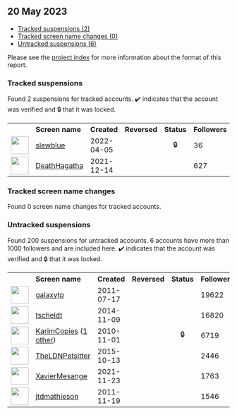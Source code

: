 ## 20 May 2023

* [Tracked suspensions (2)](#tracked-suspensions)
* [Tracked screen name changes (0)](#tracked-screen-name-changes)
* [Untracked suspensions (6)](#untracked-suspensions)

Please see the [project index](https://github.com/travisbrown/twitter-watch) for more information about the format of this report.

### Tracked suspensions

Found 2 suspensions for tracked accounts.
  ✔️ indicates that the account was verified and 🔒 that it was locked.

<table>
    <tr>
        <th></th>
        <th align="left">Screen name</th>
        <th align="left">Created</th>
        <th align="left">Reversed</th>
        <th align="left">Status</th>
        <th align="left">Followers</th>
        <th align="left">Ranking</th></tr>
    </tr>
        <tr>
            <td><a href="https://twitter.com/intent/user?user_id=1511460853203226631">
                <img src="https://pbs.twimg.com/profile_images/1511467543327907848/fOYpC6KG_normal.jpg" width="40px" height="40px" align="center"/></a>
            </td>
            <td>
                <a href="https://twitter.com/slewblue">slewblue</a></td>
            <td>2022-04-05</td>
            <td></td>
            <td align="center">🔒</td>
            <td>36</td>
            <td>23972</td>
        </tr>
        <tr>
            <td><a href="https://twitter.com/intent/user?user_id=1470891575354052608">
                <img src="https://pbs.twimg.com/profile_images/1470891764408107016/U8D7ryEu_normal.jpg" width="40px" height="40px" align="center"/></a>
            </td>
            <td>
                <a href="https://twitter.com/DeathHagatha">DeathHagatha</a></td>
            <td>2021-12-14</td>
            <td></td>
            <td align="center"></td>
            <td>627</td>
            <td>64085</td>
        </tr></table>

### Tracked screen name changes

Found 0 screen name changes for tracked accounts.

### Untracked suspensions

Found 200 suspensions for untracked accounts.
6 accounts have more than 1000 followers and are included here.
  ✔️ indicates that the account was verified and 🔒 that it was locked.

<table>
    <tr>
        <th></th>
        <th align="left">Screen name</th>
        <th align="left">Created</th>
        <th align="left">Reversed</th>
        <th align="left">Status</th>
        <th align="left">Followers</th>
    </tr>
        <tr>
            <td><a href="https://twitter.com/intent/user?user_id=337092191">
                <img src="https://pbs.twimg.com/profile_images/820540745736212480/hhaAWm-y_normal.jpg" width="40px" height="40px" align="center"/></a>
            </td>
            <td>
                <a href="https://twitter.com/galaxytp">galaxytp</a></td>
            <td>2011-07-17</td>
            <td></td>
            <td align="center"></td>
            <td>19622</td>
        </tr>
        <tr>
            <td><a href="https://twitter.com/intent/user?user_id=2869085691">
                <img src="https://pbs.twimg.com/profile_images/1176245115096051713/eWqJC2oo_normal.jpg" width="40px" height="40px" align="center"/></a>
            </td>
            <td>
                <a href="https://twitter.com/tscheldt">tscheldt</a></td>
            <td>2014-11-09</td>
            <td></td>
            <td align="center"></td>
            <td>16820</td>
        </tr>
        <tr>
            <td><a href="https://twitter.com/intent/user?user_id=210898406">
                <img src="https://pbs.twimg.com/profile_images/1592658490312507392/R_8sa-0G_normal.jpg" width="40px" height="40px" align="center"/></a>
            </td>
            <td>
                <a href="https://twitter.com/KarimCopies">KarimCopies</a>&nbsp;(<a href="https://api.memory.lol/v1/tw/id/210898406">1 other</a>)&nbsp;</td>
            <td>2010-11-01</td>
            <td></td>
            <td align="center">🔒</td>
            <td>6719</td>
        </tr>
        <tr>
            <td><a href="https://twitter.com/intent/user?user_id=3949349356">
                <img src="https://pbs.twimg.com/profile_images/654021908128772096/GXt-VWQW_normal.jpg" width="40px" height="40px" align="center"/></a>
            </td>
            <td>
                <a href="https://twitter.com/TheLDNPetsitter">TheLDNPetsitter</a></td>
            <td>2015-10-13</td>
            <td></td>
            <td align="center"></td>
            <td>2446</td>
        </tr>
        <tr>
            <td><a href="https://twitter.com/intent/user?user_id=1463278677517430785">
                <img src="https://pbs.twimg.com/profile_images/1472729933734715392/v1ks6bFl_normal.jpg" width="40px" height="40px" align="center"/></a>
            </td>
            <td>
                <a href="https://twitter.com/XavierMesange">XavierMesange</a></td>
            <td>2021-11-23</td>
            <td></td>
            <td align="center"></td>
            <td>1763</td>
        </tr>
        <tr>
            <td><a href="https://twitter.com/intent/user?user_id=416440571">
                <img src="https://pbs.twimg.com/profile_images/1001484366210650114/HbSWHnPf_normal.jpg" width="40px" height="40px" align="center"/></a>
            </td>
            <td>
                <a href="https://twitter.com/jtdmathieson">jtdmathieson</a></td>
            <td>2011-11-19</td>
            <td></td>
            <td align="center"></td>
            <td>1546</td>
        </tr></table>
